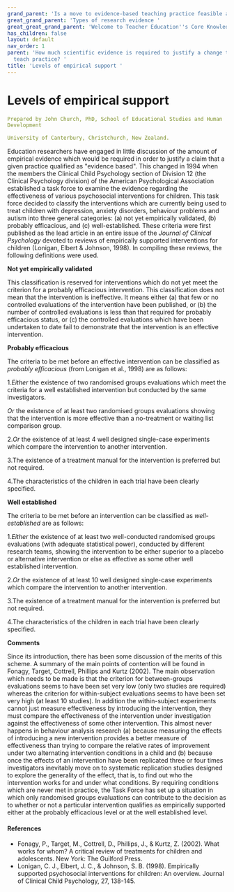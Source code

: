 ```yaml
---
grand_parent: 'Is a move to evidence-based teaching practice feasible at this time? '
great_grand_parent: 'Types of research evidence '
great_great_grand_parent: 'Welcome to Teacher Education''s Core Knowledge and Skills.'
has_children: false
layout: default
nav_order: 1
parent: 'How much scientific evidence is required to justify a change to evidence-based
  teach practice? '
title: 'Levels of empirical support '
---
```

# Levels of empirical support


```yaml
Prepared by John Church, PhD, School of Educational Studies and Human
Development

University of Canterbury, Christchurch, New Zealand.
```


Education researchers have engaged in little discussion of the amount of
empirical evidence which would be required in order to justify a claim
that a given practice qualified as "evidence based". This changed in
1994 when the members the Clinical Child Psychology section of Division
12 (the Clinical Psychology division) of the American Psychological
Association established a task force to examine the evidence regarding
the effectiveness of various psychosocial interventions for children.
This task force decided to classify the interventions which are
currently being used to treat children with depression, anxiety
disorders, behaviour problems and autism into three general categories:
(a) not yet empirically validated, (b) probably efficacious, and (c)
well-established. These criteria were first published as the lead
article in an entire issue of the *Journal of Clinical Psychology*
devoted to reviews of empirically supported interventions for children
(Lonigan, Elbert & Johnson, 1998). In compiling these reviews, the
following definitions were used.

**Not yet empirically validated**

This classification is reserved for interventions which do not yet meet
the criterion for a probably efficacious intervention. This
classification does not mean that the intervention is ineffective. It
means either (a) that few or no controlled evaluations of the
intervention have been published, or (b) the number of controlled
evaluations is less than that required for probably efficacious status,
or (c) the controlled evaluations which have been undertaken to date
fail to demonstrate that the intervention is an effective intervention.

**Probably efficacious**

The criteria to be met before an effective intervention can be
classified as *probably efficacious* (from Lonigan et al., 1998) are as
follows:

1.*Either* the existence of two randomised groups evaluations which meet
the criteria for a well established intervention but conducted by the
same investigators.

*Or* the existence of at least two randomised groups evaluations showing
that the intervention is more effective than a no-treatment or waiting
list comparison group.

2.*Or* the existence of at least 4 well designed single-case experiments
which compare the intervention to another intervention.

3.The existence of a treatment manual for the intervention is preferred
but not required.

4.The characteristics of the children in each trial have been clearly
specified.

**Well established**

The criteria to be met before an intervention can be classified as
*well-established* are as follows:

1.*Either* the existence of at least two well-conducted randomised
groups evaluations (with adequate statistical power), conducted by
different research teams, showing the intervention to be either superior
to a placebo or alternative intervention or else as effective as some
other well established intervention.

2.*Or* the existence of at least 10 well designed single-case
experiments which compare the intervention to another intervention.

3.The existence of a treatment manual for the intervention is preferred
but not required.

4.The characteristics of the children in each trial have been clearly
specified.

**Comments**

Since its introduction, there has been some discussion of the merits of
this scheme. A summary of the main points of contention will be found in
Fonagy, Target, Cottrell, Phillips and Kurtz (2002). The main
observation which needs to be made is that the criterion for
between-groups evaluations seems to have been set very low (only two
studies are required) whereas the criterion for within-subject
evaluations seems to have been set very high (at least 10 studies). In
addition the within-subject experiments cannot just measure
effectiveness by introducing the intervention, they must compare the
effectiveness of the intervention under investigation against the
effectiveness of some other intervention. This almost never happens in
behaviour analysis research (a) because measuring the effects of
introducing a new intervention provides a better measure of
effectiveness than trying to compare the relative rates of improvement
under two alternating intervention conditions in a child and (b) because
once the effects of an intervention have been replicated three or four
times investigators inevitably move on to systematic replication studies
designed to explore the generality of the effect, that is, to find out
who the intervention works for and under what conditions. By requiring
conditions which are never met in practice, the Task Force has set up a
situation in which only randomised groups evaluations can contribute to
the decision as to whether or not a particular intervention qualifies as
empirically supported either at the probably efficacious level or at the
well established level.


#### References

-   Fonagy, P., Target, M., Cottrell, D., Phillips, J., & Kurtz, Z.
    (2002). What works for whom? A critical review of treatments for
    children and adolescents. New York: The Guilford Press.
-   Lonigan, C. J., Elbert, J. C., & Johnson, S. B. (1998). Empirically
    supported psychosocial interventions for children: An overview.
    Journal of Clinical Child Psychology, 27, 138-145.
